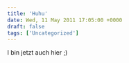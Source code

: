 ```yaml
---
title: 'Huhu'
date: Wed, 11 May 2011 17:05:00 +0000
draft: false
tags: ['Uncategorized']
---
```


I bin jetzt auch hier ;)